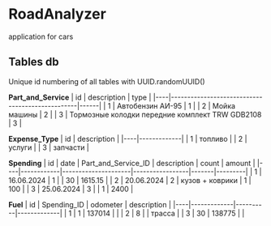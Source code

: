 # RoadAnalyzer
application for cars
## Tables db

Unique id numbering of all tables with UUID.randomUUID()

**Part_and_Service**
| id | description                                     | type |
|----|-------------------------------------------------|------|
| 1  | Автобензин АИ-95                                | 1    |
| 2  | Мойка машины                                    | 2    |
| 3  | Тормозные колодки передние комплект TRW GDB2108 | 3    |

**Expense_Type**
| id | description |
|----|-------------|
| 1  | топливо     |
| 2  | услуги      |
| 3  | запчасти    |

**Spending**
| id | date       | Part_and_Service_ID | description     | count | amount  |
|----|------------|---------------------|-----------------|-------|---------|
| 1  | 16.06.2024 | 1                   |                 | 30    | 1615.15 |
| 2  | 20.06.2024 | 2                   | кузов + коврики | 1     | 100     |
| 3  | 25.06.2024 | 3                   |                 | 1     | 2400    |


**Fuel**
| id | Spending_ID | odometer | description |
|----|-------------|----------|-------------|
| 1  | 1           | 137014   |             |
| 2  | 8           |          | трасса      |
| 3  | 30          | 138775   |             |

